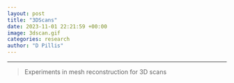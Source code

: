 ```yaml
---
layout: post
title: "3DScans"
date: 2023-11-01 22:21:59 +00:00
image: 3dscan.gif
categories: research
author: "D Pillis"
---
```

---
<blockquote> <p>Experiments in mesh reconstruction for 3D scans
 </p> </blockquote>
